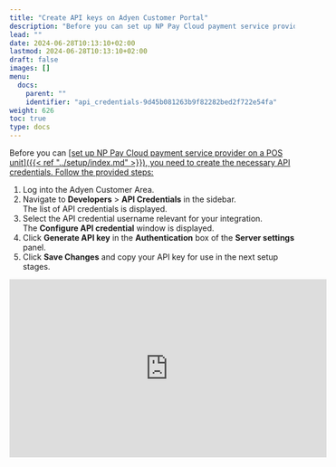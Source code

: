 ```yaml
---
title: "Create API keys on Adyen Customer Portal"
description: "Before you can set up NP Pay Cloud payment service provider on a POS unit, you need to create the necessary API credentials."
lead: ""
date: 2024-06-28T10:13:10+02:00
lastmod: 2024-06-28T10:13:10+02:00
draft: false
images: []
menu:
  docs:
    parent: ""
    identifier: "api_credentials-9d45b081263b9f82282bed2f722e54fa"
weight: 626
toc: true
type: docs
---
```


Before you can [<ins>set up NP Pay Cloud payment service provider on a POS unit<ins>]({{< ref "../setup/index.md" >}}), you need to create the necessary API credentials. Follow the provided steps:

1. Log into the Adyen Customer Area.
2. Navigate to **Developers** > **API Credentials** in the sidebar.      
   The list of API credentials is displayed.
3. Select the API credential username relevant for your integration.     
   The **Configure API credential** window is displayed.
4. Click **Generate API key** in the **Authentication** box of the **Server settings** panel.
5. Click **Save Changes** and copy your API key for use in the next setup stages.

<iframe width="560" height="315" src="https://www.youtube.com/embed/lYpd0Pe4X6E?si=3zjIgDXGEJgA8_2b" title="YouTube video player" frameborder="0" allow="accelerometer; autoplay; clipboard-write; encrypted-media; gyroscope; picture-in-picture; web-share" allowfullscreen></iframe>